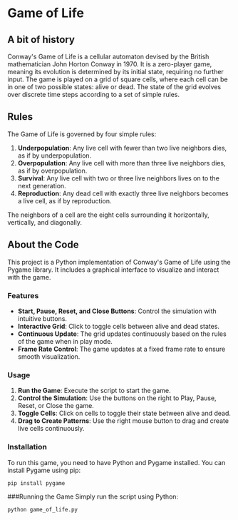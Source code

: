 # Game of Life

## A bit of history

Conway's Game of Life is a cellular automaton devised by the British mathematician John Horton Conway in 1970. It is a zero-player game, meaning its evolution is determined by its initial state, requiring no further input. The game is played on a grid of square cells, where each cell can be in one of two possible states: alive or dead. The state of the grid evolves over discrete time steps according to a set of simple rules.

## Rules

The Game of Life is governed by four simple rules:

1. **Underpopulation**: Any live cell with fewer than two live neighbors dies, as if by underpopulation.
2. **Overpopulation**: Any live cell with more than three live neighbors dies, as if by overpopulation.
3. **Survival**: Any live cell with two or three live neighbors lives on to the next generation.
4. **Reproduction**: Any dead cell with exactly three live neighbors becomes a live cell, as if by reproduction.

The neighbors of a cell are the eight cells surrounding it horizontally, vertically, and diagonally.

## About the Code

This project is a Python implementation of Conway's Game of Life using the Pygame library. It includes a graphical interface to visualize and interact with the game.

### Features

- **Start, Pause, Reset, and Close Buttons**: Control the simulation with intuitive buttons.
- **Interactive Grid**: Click to toggle cells between alive and dead states.
- **Continuous Update**: The grid updates continuously based on the rules of the game when in play mode.
- **Frame Rate Control**: The game updates at a fixed frame rate to ensure smooth visualization.

### Usage

1. **Run the Game**: Execute the script to start the game.
2. **Control the Simulation**: Use the buttons on the right to Play, Pause, Reset, or Close the game.
3. **Toggle Cells**: Click on cells to toggle their state between alive and dead.
4. **Drag to Create Patterns**: Use the right mouse button to drag and create live cells continuously.

### Installation

To run this game, you need to have Python and Pygame installed. You can install Pygame using pip:

```bash
pip install pygame
```

###Running the Game
Simply run the script using Python:

```bash
python game_of_life.py
```